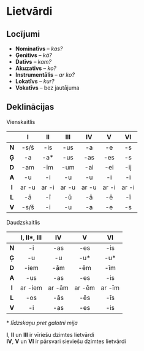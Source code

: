 Lietvārdi
=========

Locījumi
--------

- **Nominatīvs** – *kas?*
- **Ģenitīvs** – *kā?*
- **Datīvs** – *kam?*
- **Akuzatīvs** – *ko?*
- **Instrumentālis** – *ar ko?*
- **Lokatīvs** – *kur?*
- **Vokatīvs** – bez jautājuma

Deklinācijas
------------

Vienskaitlis

|       | I     | II    | III   | IV    | V     | VI    |
| :-:   | :-:   | :-:   | :-:   | :-:   | :-:   | :-:   |
| **N** | -s/š  | -is   | -us   | -a    | -e    | -s    |
| **Ģ** | -a    | -a\*  | -us   | -as   | -es   | -s    |
| **D** | -am   | -im   | -um   | -ai   | -ei   | -ij   |
| **A** | -u    | -i    | -u    | -u    | -i    | -i    |
| **I** | ar -u | ar -i | ar -u | ar -u | ar -i | ar -i |
| **L** | -ā    | -ī    | -ū    | -ā    | -ē    | -ī    |
| **V** | -s/š  | -i    | -u    | -a    | -e    | -s    |

Daudzskaitlis

|       | I, II\*, III | IV     | V      | VI     |
| :-:   | :-:          | :-:    | :-:    | :-:    |
| **N** | -i           | -as    | -es    | -is    |
| **Ģ** | -u           | -u     | -u\*   | -u\*   |
| **D** | -iem         | -ām    | -ēm    | -īm    |
| **A** | -us          | -as    | -es    | -is    |
| **I** | ar -iem      | ar -ām | ar -ēm | ar -īm |
| **L** | -os          | -ās    | -ēs    | -īs    |
| **V** | -i           | -as    | -es    | -is    |

\* *līdzskaņu pret galotni mija*

**I**, **II** un **III** ir vīriešu dzimtes lietvārdi  
**IV**, **V** un **VI** ir pārsvari sieviešu dzimtes lietvārdi
